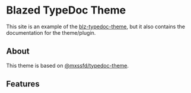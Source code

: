 # Blazed TypeDoc Theme

This site is an example of the [blz-typedoc-theme](https://github.com/blazed-space/blz-typedoc-theme), but it also contains the documentation for the theme/plugin.

## About
This theme is based on [@mxssfd/typedoc-theme](https://www.npmjs.com/package/@mxssfd/typedoc-theme).

## Features

